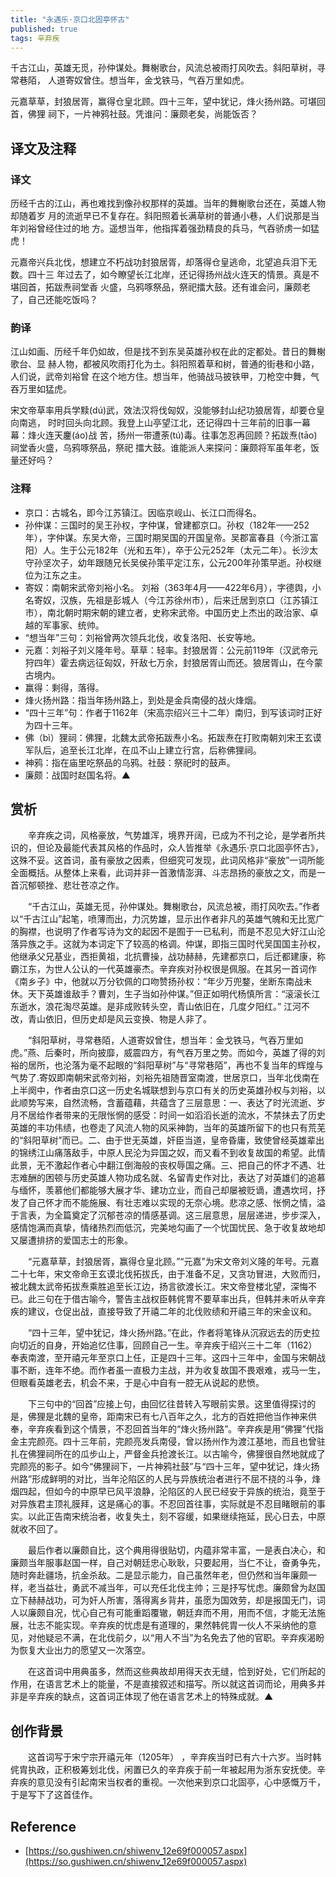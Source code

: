 ```yaml
---
title: "永遇乐·京口北固亭怀古"
published: true
tags: 辛弃疾
---
```


千古江山，英雄无觅，孙仲谋处。舞榭歌台，风流总被雨打风吹去。斜阳草树，寻常巷陌，
人道寄奴曾住。想当年，金戈铁马，气吞万里如虎。

元嘉草草，封狼居胥，赢得仓皇北顾。四十三年，望中犹记，烽火扬州路。可堪回首，佛狸
祠下，一片神鸦社鼓。凭谁问：廉颇老矣，尚能饭否？

## 译文及注释

### 译文

历经千古的江山，再也难找到像孙权那样的英雄。当年的舞榭歌台还在，英雄人物却随着岁
月的流逝早已不复存在。斜阳照着长满草树的普通小巷，人们说那是当年刘裕曾经住过的地
方。遥想当年，他指挥着强劲精良的兵马，气吞骄虏一如猛虎！

元嘉帝兴兵北伐，想建立不朽战功封狼居胥，却落得仓皇逃命，北望追兵泪下无数。四十三
年过去了，如今瞭望长江北岸，还记得扬州战火连天的情景。真是不堪回首，拓跋焘祠堂香
火盛，乌鸦啄祭品，祭祀擂大鼓。还有谁会问，廉颇老了，自己还能吃饭吗？

### 韵译

江山如画、历经千年仍如故，但是找不到东吴英雄孙权在此的定都处。昔日的舞榭歌台、显
赫人物，都被风吹雨打化为土。斜阳照着草和树，普通的街巷和小路，人们说，武帝刘裕曾
在这个地方住。想当年，他骑战马披铁甲，刀枪空中舞，气吞万里如猛虎。

宋文帝草率用兵学黩(dú)武，效法汉将伐匈奴，没能够封山纪功狼居胥，却要仓皇向南逃，
时时回头向北顾。我登上山亭望江北，还记得四十三年前的旧事一幕幕：烽火连天鏖(áo)战
苦，扬州一带遭荼(tú)毒。往事怎忍再回顾？拓跋焘(tāo)祠堂香火盛，乌鸦啄祭品，祭祀
擂大鼓。谁能派人来探问：廉颇将军虽年老，饭量还好吗？

### 注释

- 京口：古城名，即今江苏镇江。因临京岘山、长江口而得名。
- 孙仲谋：三国时的吴王孙权，字仲谋，曾建都京口。孙权（182年——252年），字仲谋。东吴大帝，三国时期吴国的开国皇帝。吴郡富春县（今浙江富阳）人。生于公元182年（光和五年），卒于公元252年（太元二年）。长沙太守孙坚次子，幼年跟随兄长吴侯孙策平定江东，公元200年孙策早逝。孙权继位为江东之主。
- 寄奴：南朝宋武帝刘裕小名。 刘裕（363年4月——422年6月），字德舆，小名寄奴，汉族，先祖是彭城人（今江苏徐州市），后来迁居到京口（江苏镇江市），南北朝时期宋朝的建立者，史称宋武帝。中国历史上杰出的政治家、卓越的军事家、统帅。
- “想当年”三句：刘裕曾两次领兵北伐，收复洛阳、长安等地。
- 元嘉：刘裕子刘义隆年号。草草：轻率。封狼居胥：公元前119年（汉武帝元狩四年）霍去病远征匈奴，歼敌七万余，封狼居胥山而还。狼居胥山，在今蒙古境内。
- 赢得：剩得，落得。
- 烽火扬州路：指当年扬州路上，到处是金兵南侵的战火烽烟。
- “四十三年”句：作者于1162年（宋高宗绍兴三十二年）南归，到写该词时正好为四十三年。
- 佛（bì）狸祠：佛狸，北魏太武帝拓跋焘小名。拓跋焘在打败南朝刘宋王玄谟军队后，追至长江北岸，在瓜不山上建立行宫，后称佛狸祠。
- 神鸦：指在庙里吃祭品的乌鸦。社鼓：祭祀时的鼓声。
- 廉颇：战国时赵国名将。▲

## 赏析

　　辛弃疾之词，风格豪放，气势雄浑，境界开阔，已成为不刊之论，是学者所共识的，但论及最能代表其风格的作品时，众人皆推举《永遇乐·京口北固亭怀古》，这殊不妥。这首词，虽有豪放之因素，但细究可发现，此词风格非“豪放”一词所能全面概括。从整体上来看，此词并非一首激情澎湃、斗志昂扬的豪放之文，而是一首沉郁顿挫、悲壮苍凉之作。

　　“千古江山，英雄无觅，孙仲谋处。舞榭歌台，风流总被，雨打风吹去。”作者以“千古江山”起笔，喷薄而出，力沉势雄，显示出作者非凡的英雄气魄和无比宽广的胸襟，也说明了作者写诗为文的起因不是囿于一已私利，而是不忍见大好江山沦落异族之手。这就为本词定下了较高的格调。仲谋，即指三国时代吴国国主孙权，他继承父兄基业，西拒黄祖，北抗曹操，战功赫赫，先建都京口，后迁都建康，称霸江东，为世人公认的一代英雄豪杰。辛弃疾对孙权很是佩服。在其另一首词作《南乡子》中，他就以万分钦佩的口吻赞扬孙权：“年少万兜鍪，坐断东南战未休。天下英雄谁敌手？曹刘，生子当如孙仲谋。”但正如明代杨慎所言：“滚滚长江东逝水，浪花淘尽英雄。是非成败转头空，青山依旧在，几度夕阳红。” 江河不改，青山依旧，但历史却是风云变换、物是人非了。

　　“斜阳草树，寻常巷陌，人道寄奴曾住，想当年：金戈铁马，气吞万里如虎。”燕、后秦时，所向披靡，威震四方，有气吞万里之势。而如今，英雄了得的刘裕的居所，也沦落为毫不起眼的“斜阳草树”与“寻常巷陌”，再也不复当年的辉煌与气势了.寄奴即南朝宋武帝刘裕，刘裕先祖随晋室南渡，世居京口，当年北伐南在上半阕中，作者由京口这一历史名城联想到与京口有关的历史英雄孙权与刘裕，以此顺势写来，自然流畅，含蓄蕴藉，共蕴含了三层意思：一、表达了时光流逝、岁月不居给作者带来的无限怅惘的感受：时间一如滔滔长逝的流水，不禁抺去了历史英雄的丰功伟绩，也卷走了风流人物的风采神韵，当年的英雄所留下的也只有荒芜的“斜阳草树”而已。二、由于世无英雄，奸臣当道，皇帝昏庸，致使曾经英雄辈出的锦绣江山痛落敌手，中原人民沦为异国之奴，而又看不到收复故国的希望。此情此景，无不激起作者心中翻江倒海般的丧权辱国之痛。三、把自己的怀才不遇、壮志难酬的困顿与历史英雄人物功成名就、名留青史作对比，表达了对英雄们的追慕与缅怀，羡慕他们都能够大展才华、建功立业，而自己却屡被贬谪，遭遇坎坷，抒发了自己怀才而不能施展、有壮志难以实现的无奈心境。悲凉之感、怅惘之情，溢于言表，为全篇奠定了沉郁苍凉的情感基调。这三层意思，层层递进，步步深入，感情饱满而真挚，情绪热烈而低沉，完美地勾画了一个忧国忧民、急于收复故地却又屡遭排挤的爱国志士的形象。

　　“元嘉草草，封狼居胥，赢得仓皇北顾。”“元嘉”为宋文帝刘义隆的年号。元嘉二十七年，宋文帝命王玄谟北伐拓拔氏，由于准备不足，又贪功冒进，大败而归，被北魏太武帝拓拔焘乘胜追至长江边，扬言欲渡长江。宋文帝登楼北望，深悔不已。此三句在于借古喻今，警告主战权臣韩侂冑不要草率出兵，但韩并未听从辛弃疾的建议，仓促出战，直接导致了开禧二年的北伐败绩和开禧三年的宋金议和。

　　“四十三年，望中犹记，烽火扬州路。”在此，作者将笔锋从沉寂远去的历史拉向切近的自身，开始追忆住事，回顾自己一生。辛弃疾于绍兴三十二年（1162）奉表南渡，至开禧元年至京口上任，正是四十三年。这四十三年中，金国与宋朝战事不断，连年不绝。而作者虽一直极力主战，并为收复故国不畏艰难，戎马一生，但眼看英雄老去，机会不来，于是心中自有一腔无从说起的悲愤。

　　下三句中的“回首”应接上句，由回忆往昔转入写眼前实景。这里值得探讨的是，佛狸是北魏的皇帝，距南宋已有七八百年之久，北方的百姓把他当作神来供奉，辛弃疾看到这个情景，不忍回首当年的“烽火扬州路”。辛弃疾是用“佛狸”代指金主完颜亮。四十三年前，完颜亮发兵南侵，曾以扬州作为渡江基地，而且也曾驻扎在佛狸祠所在的瓜步山上，严督金兵抢渡长江。以古喻今，佛狸很自然地就成了完颜亮的影子。如今“佛狸祠下，一片神鸦社鼓”与“四十三年，望中犹记，烽火扬州路”形成鲜明的对比，当年沦陷区的人民与异族统治者进行不屈不挠的斗争，烽烟四起，但如今的中原早已风平浪静，沦陷区的人民已经安于异族的统治，竟至于对异族君主顶礼膜拜，这是痛心的事。不忍回首往事，实际就是不忍目睹眼前的事实。以此正告南宋统治者，收复失土，刻不容缓，如果继续拖延，民心日去，中原就收不回了。

　　最后作者以廉颇自比，这个典用得很贴切，内蕴非常丰富，一是表白决心，和廉颇当年服事赵国一样，自己对朝廷忠心耿耿，只要起用，当仁不让，奋勇争先，随时奔赴疆场，抗金杀敌。二是显示能力，自己虽然年老，但仍然和当年廉颇一样，老当益壮，勇武不减当年，可以充任北伐主帅；三是抒写忧虑。廉颇曾为赵国立下赫赫战功，可为奸人所害，落得离乡背井，虽愿为国效劳，却是报国无门，词人以廉颇自况，忧心自己有可能重蹈覆辙，朝廷弃而不用，用而不信，才能无法施展，壮志不能实现。辛弃疾的忧虑是有道理的，果然韩侂胄一伙人不采纳他的意见，对他疑忌不满，在北伐前夕，以“用人不当”为名免去了他的官职。辛弃疾渴盼为恢复大业出力的愿望又一次落空。

　　在这首词中用典虽多，然而这些典故却用得天衣无缝，恰到好处，它们所起的作用，在语言艺术上的能量，不是直接叙述和描写。所以就这首词而论，用典多并非是辛弃疾的缺点，这首词正体现了他在语言艺术上的特殊成就。▲

## 创作背景

　　这首词写于宋宁宗开禧元年（1205年） ，辛弃疾当时已有六十六岁。当时韩侂胄执政，正积极筹划北伐，闲置已久的辛弃疾于前一年被起用为浙东安抚使。辛弃疾的意见没有引起南宋当权者的重视。一次他来到京口北固亭，心中感慨万千，于是写下了这首佳作。

## Reference

- [https://so.gushiwen.cn/shiwenv_12e69f000057.aspx](https://so.gushiwen.cn/shiwenv_12e69f000057.aspx)